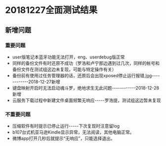# 20181227全面测试结果
## 新增问题
### 重要问题
- user版笔记本蓝牙功能无法打开，eng、userdebug版正常
- 同样的备份文件有时还原不成功（罗浩和卢宁那边遇到过几次，同样的帐号和备份文件在测试组这边未复现，可能与特定操作有关）
- 备份前有使用过任务管理器的话，还原后会出现xposed停止运行报错,[log](https://github.com/openthos/app-testing-results/blob/master/%E6%B5%8B%E8%AF%95%E5%86%85%E5%AE%B9%E5%8F%8A%E7%BB%93%E6%9E%9C/%E5%8A%9F%E8%83%BD%E6%B5%8B%E8%AF%95%E7%9B%B8%E5%85%B3/%E4%BA%91%E6%9C%8D%E5%8A%A1/log/xposedstop.txt)------------2018-12-27新增
- 键盘映射开启时无法启动魂斗罗，绝地求生无此问题------------2018-12-28新增
- 云服务下载过程中新建文件桌面频繁无响应-----罗浩提，测试组这边暂未复现

### 不重要问题
- 压缩软件有时提示已停止运行-----下次复现时注意留log
- b107台式机亚马逊Kindle显示异常，无法阅读，其他电脑正常。
- 微博app打开几秒后就提示“无响应”，只能选择退出。
